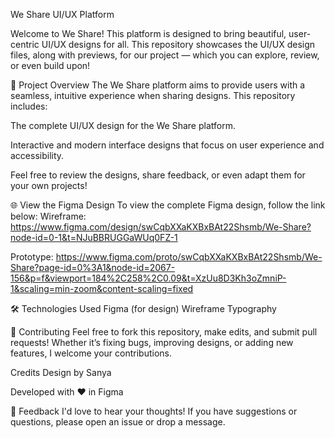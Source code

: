 We Share UI/UX Platform

Welcome to We Share! This platform is designed to bring beautiful, user-centric UI/UX designs for all. This repository showcases the UI/UX design files, along with previews, for our project — which you can explore, review, or even build upon!

📐 Project Overview
The We Share platform aims to provide users with a seamless, intuitive experience when sharing designs. This repository includes:

The complete UI/UX design for the We Share platform.

Interactive and modern interface designs that focus on user experience and accessibility.

Feel free to review the designs, share feedback, or even adapt them for your own projects!

🌐 View the Figma Design
To view the complete Figma design, follow the link below:
Wireframe: https://www.figma.com/design/swCqbXXaKXBxBAt22Shsmb/We-Share?node-id=0-1&t=NJuBBRUGGaWUq0FZ-1

Prototype: https://www.figma.com/proto/swCqbXXaKXBxBAt22Shsmb/We-Share?page-id=0%3A1&node-id=2067-156&p=f&viewport=184%2C258%2C0.09&t=XzUu8D3Kh3oZmniP-1&scaling=min-zoom&content-scaling=fixed

🛠 Technologies Used
Figma (for design)
Wireframe
Typography

🤝 Contributing
Feel free to fork this repository, make edits, and submit pull requests! Whether it’s fixing bugs, improving designs, or adding new features, I welcome your contributions.

Credits
Design by Sanya

Developed with ❤️ in Figma

💬 Feedback
I'd love to hear your thoughts! If you have suggestions or questions, please open an issue or drop a message.

